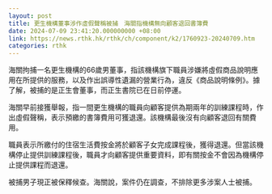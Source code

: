 ```yaml
---
layout: post
title: 更生機構董事涉作虛假聲稱被捕　海關指機構無向顧客退回書簿費
date: 2024-07-09 23:41:20.000000000 +08:00
link: https://news.rthk.hk/rthk/ch/component/k2/1760923-20240709.htm
categories: rthk
---
```


海關拘捕一名更生機構的66歲男董事，指該機構旗下職員涉嫌將虛假商品說明應用在所提供的服務，以及作出誤導性遺漏的營業行為，違反《商品說明條例》。據了解，被捕的是正生會董事，而正生書院已在日前停運。

海關早前接獲舉報，指一間更生機構的職員向顧客提供為期兩年的訓練課程時，作出虛假聲稱，表示預繳的書簿費用可獲退還。該機構最後沒有向顧客退回有關費用。

職員表示所繳付的住宿生活費按金將於顧客子女完成課程後，獲得退還。但當該機構停止提供訓練課程後，職員才向顧客提供重要資料，即有關按金不會因為機構停止提供課程而退還。

被捕男子現正被保釋候查。海關說，案件仍在調查，不排除更多涉案人士被捕。
